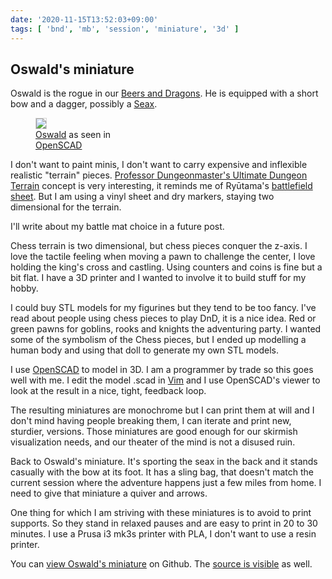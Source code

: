 ```yaml
---
date: '2020-11-15T13:52:03+09:00'
tags: [ 'bnd', 'mb', 'session', 'miniature', '3d' ]
---
```


## Oswald's miniature

Oswald is the rogue in our [Beers and Dragons](index.html?tag=bnd). He is equipped with a short bow and a dagger, possibly a [Seax](https://en.wikipedia.org/wiki/Seax).

<figure class="right" style="width: 28%">
<img src="images/20201115_oswald.png" style="border: 1px solid lightgrey;" loading="lazy" />
<figcaption><a href="https://github.com/jmettraux/rpg.scad/blob/4f8332e381de87864bd83d9c64570d7684a86e59/_stl/mini_oswald.stl">Oswald</a> as seen in <a href="https://www.openscad.org/">OpenSCAD</a></figcaption>
</figure>

I don't want to paint minis, I don't want to carry expensive and inflexible realistic "terrain" pieces. [Professor Dungeonmaster's Ultimate Dungeon Terrain](https://www.youtube.com/watch?v=dQqhTiE7i84) concept is very interesting, it reminds me of Ry&umacr;tama's [battlefield sheet](http://kotohi.com/ryuutama/ryuutama-the-game/). But I am using a vinyl sheet and dry markers, staying two dimensional for the terrain.

I'll write about my battle mat choice in a future post.

Chess terrain is two dimensional, but chess pieces conquer the z-axis. I love the tactile feeling when moving a pawn to challenge the center, I love holding the king's cross and castling. Using counters and coins is fine but a bit flat. I have a 3D printer and I wanted to involve it to build stuff for my hobby.

I could buy STL models for my figurines but they tend to be too fancy. I've read about people using chess pieces to play DnD, it is a nice idea. Red or green pawns for goblins, rooks and knights the adventuring party. I wanted some of the symbolism of the Chess pieces, but I ended up modelling a human body and using that doll to generate my own STL models.

I use [OpenSCAD](https://openscad.org) to model in 3D. I am a programmer by trade so this goes well with me. I edit the model .scad in [Vim](https://www.vim.org) and I use OpenSCAD's viewer to look at the result in a nice, tight, feedback loop.

The resulting miniatures are monochrome but I can print them at will and I don't mind having people breaking them, I can iterate and print new, sturdier, versions. Those miniatures are good enough for our skirmish visualization needs, and our theater of the mind is not a disused ruin.

Back to Oswald's miniature. It's sporting the seax in the back and it stands casually with the bow at its foot. It has a sling bag, that doesn't match the current session where the adventure happens just a few miles from home. I need to give that miniature a quiver and arrows.

One thing for which I am striving with these miniatures is to avoid to print supports. So they stand in relaxed pauses and are easy to print in 20 to 30 minutes. I use a Prusa i3 mk3s printer with PLA, I don't want to use a resin printer.

You can [view Oswald's miniature](https://github.com/jmettraux/rpg.scad/blob/4f8332e381de87864bd83d9c64570d7684a86e59/_stl/mini_oswald.stl) on Github. The [source is visible](https://github.com/jmettraux/rpg.scad/blob/4f8332e381de87864bd83d9c64570d7684a86e59/minis/oswald.scad) as well.

